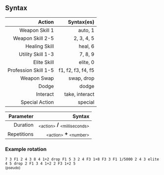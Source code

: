## Syntax


| Action | Syntax(es) |
| ------:| -----------:|
| Weapon Skill 1 | auto, 1 |
| Weapon Skill 2-5 | 2, 3, 4, 5 |
| Healing Skill    | heal, 6 |
| Utility Skill 1-3   | 7, 8, 9 |
| Elite Skill   | elite, 0 |
| Profession Skill 1-5 | f1, f2, f3, f4, f5 |
| Weapon Swap   | swap, drop |
| Dodge | dodge |
| Interact | take, interact |
| Special Action | special |

| Parameter | Syntax |
| ------:| -----------:|
| Duration | <sub>\<action\></sub> **/** <sub>\<milliseconds\></sub> |
| Repetitions | <sub>\<action\></sub> **+** <sub>\<number\></sub> |

### Example rotation
```7 3 F1 2 4 3 8 4 1+2 drop F1 5 3 2 4 F3 1+8 F3 3 F1 1/5000 2 4 3 elite 4 5 drop 2 F1 3 4 1+2 2 F3 1+2 5```  
<sub>(pseudo)</sub>

